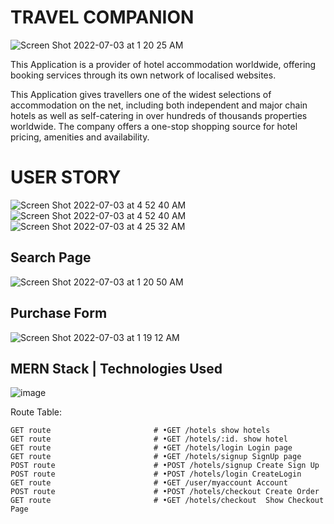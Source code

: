 # TRAVEL COMPANION
![Screen Shot 2022-07-03 at 1 20 25 AM](https://user-images.githubusercontent.com/105219025/177032777-5846391f-795e-45b7-97a1-da7e6d807c68.png)

This Application is a provider of hotel accommodation worldwide, offering booking services through its own network of localised websites.

This Application gives travellers one of the widest selections of accommodation on the net, including both independent and major chain hotels as well as self-catering in over hundreds of thousands properties worldwide. The company offers a one-stop shopping source for hotel pricing, amenities and availability.

# USER STORY
![Screen Shot 2022-07-03 at 4 52 40 AM](https://user-images.githubusercontent.com/105219025/177032521-1b8ec1cb-dde9-47d4-adea-87849c00dda0.png)
![Screen Shot 2022-07-03 at 4 52 40 AM](https://user-images.githubusercontent.com/105219025/177032521-1b8ec1cb-dde9-47d4-adea-87849c00dda0.png)
![Screen Shot 2022-07-03 at 4 25 32 AM](https://user-images.githubusercontent.com/105219025/177031620-4a29f7ad-2dc4-45b0-875f-50b2c88e8b22.png)

## Search Page
![Screen Shot 2022-07-03 at 1 20 50 AM](https://user-images.githubusercontent.com/105219025/177026150-a1c21cac-0b0a-42a4-83fd-44dad8cb683d.png)


## Purchase Form
![Screen Shot 2022-07-03 at 1 19 12 AM](https://user-images.githubusercontent.com/105219025/177026148-b66ea6d5-5d23-4032-9a91-b973d20dacd1.png)

## MERN Stack | Technologies Used
![image](https://user-images.githubusercontent.com/105219025/177025448-327b43e9-5800-4aea-8d25-223730f89267.png)



Route Table:

    GET route                       # •GET /hotels show hotels
    GET route                       # •GET /hotels/:id. show hotel
    GET route                       # •GET /hotels/login Login page
    GET route                       # •GET /hotels/signup SignUp page
    POST route                      # •POST /hotels/signup Create Sign Up
    POST route                      # •POST /hotels/login CreateLogin
    GET route                       # •GET /user/myaccount Account
    POST route                      # •POST /hotels/checkout Create Order
    GET route                       # •GET /hotels/checkout  Show Checkout Page


